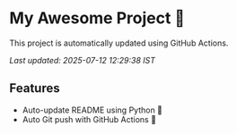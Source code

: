 # My Awesome Project 🚀

This project is automatically updated using GitHub Actions.

_Last updated: 2025-07-12 12:29:38 IST_

## Features
- Auto-update README using Python 🐍
- Auto Git push with GitHub Actions 🤖
